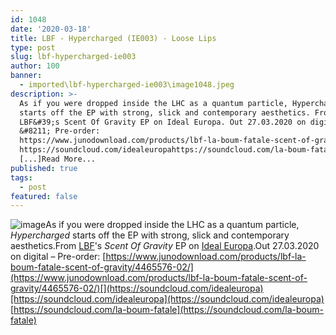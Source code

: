 ```yaml
---
id: 1048
date: '2020-03-18'
title: LBF - Hypercharged (IE003) - Loose Lips
type: post
slug: lbf-hypercharged-ie003
author: 100
banner:
  - imported\lbf-hypercharged-ie003\image1048.jpeg
description: >-
  As if you were dropped inside the LHC as a quantum particle, Hypercharged
  starts off the EP with strong, slick and contemporary aesthetics. From
  LBF&#39;s Scent Of Gravity EP on Ideal Europa. Out 27.03.2020 on digital
  &#8211; Pre-order:
  https://www.junodownload.com/products/lbf-la-boum-fatale-scent-of-gravity/4465576-02/
  https://soundcloud.com/idealeuropahttps://soundcloud.com/la-boum-fatale
  [...]Read More...
published: true
tags:
  - post
featured: false
---
```

![image](../imported\lbf-hypercharged-ie003\image1048.jpeg)As if you were dropped inside the LHC as a quantum particle, _Hypercharged_ starts off the EP with strong, slick and contemporary aesthetics.From [LBF](https://www.residentadvisor.net/dj/laboumfatale)'s _Scent Of Gravity_ EP on [Ideal Europa](https://www.idealeuropa.eu/).Out 27.03.2020 on digital – Pre-order: [](https://www.junodownload.com/products/lbf-la-boum-fatale-scent-of-gravity/4465576-02/)[https://www.junodownload.com/products/lbf-la-boum-fatale-scent-of-gravity/4465576-02/](https://www.junodownload.com/products/lbf-la-boum-fatale-scent-of-gravity/4465576-02/)[](https://soundcloud.com/idealeuropa)[https://soundcloud.com/idealeuropa](https://soundcloud.com/idealeuropa)  
[](https://soundcloud.com/la-boum-fatale)[https://soundcloud.com/la-boum-fatale](https://soundcloud.com/la-boum-fatale)